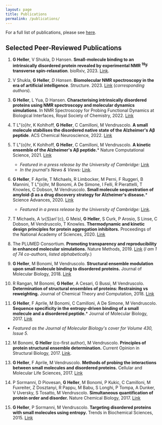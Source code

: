 ```yaml
---
layout: page
title: Publications
permalink: /publications/
---
```


For a full list of publications, please see [here](https://scholar.google.com/citations?user=xB2BOkQAAAAJ&hl=en&oi=ao).

## Selected Peer-Reviewed Publications


1. **G Heller**, V Shukla, D Hansen. **Small-molecule binding to an intrinsically disordered protein revealed by experimental NMR <sup>19</sup>F transverse spin-relaxation**. bioRxiv, 2023. [Link](https://doi.org/10.1101/2023.05.03.539297).
   
2. V Shukla, **G Heller**, *D Hansen*. **Biomolecular NMR spectroscopy in the era of artificial intelligence**. Structure. 2023. [Link](https://doi.org/10.1016/j.str.2023.09.011) (*corresponding authors*).

3. **G Heller**, L Yua, D Hansen. **Characterising intrinsically disordered proteins using NMR spectroscopy and molecular dynamics simulations**. In NMR Spectroscopy for Probing Functional Dynamics at Biological Interfaces, Royal Society of Chemistry, 2022. [Link](https://doi.org/10.1039/9781839165702-00383)

4. T L\"{o}hr, K Kohlhoff, **G Heller**, C Camilloni, M Vendruscolo. **A small molecule stabilises the disordered native state of the Alzheimer's A$\upbeta$ peptide**. ACS Chemical Neuroscience, 2022. [Link](https://doi.org/10.1021/acschemneuro.2c00116)

5. T L\"{o}hr, K Kohlhoff, **G Heller**, C Camilloni, M Vendruscolo. **A kinetic ensemble of the Alzheimer's A$\upbeta$ peptide.*** Nature Computational Science, 2021. [Link](https://doi.org/10.1038/s43588-020-00003-w)

   - *Featured in a press release by the University of Cambridge:* [Link](https://www.cam.ac.uk/research/news/following-the-hops-of-disordered-proteins-could-lead-to-future-treatments-of-alzheimers-disease)
   - *In the journal's News & Views:* [Link](https://www.nature.com/articles/s43588-020-00010-x).

6. **G Heller**, F Aprile, T Michaels, R Limbocker, M Perni, F Ruggeri, B Mannini, T L\"{o}hr, M Bonomi, A De Simone, I Felli, R Pierattelli, T Knowles, C Dobson, M Vendruscolo. **Small molecule sequestration of amyloid-$\upbeta$ as a drug discovery strategy for Alzheimer's disease.*** Science Advances, 2020. [Link](https://doi.org/10.1126/sciadv.abb5924)

   - *Featured in a press release by the University of Cambridge:* [Link](https://www.cam.ac.uk/research/news/researchers-show-how-to-target-a-shape-shifting-protein-in-alzheimers-disease).

7. T Michaels, A \v{S}ari\'{c}, G Meisl, **G Heller**, S Curk, P Arosio, S Linse, C Dobson, M Vendruscolo, T Knowles. **Thermodynamic and kinetic design principles for protein aggregation inhibitors.** Proceedings of the National Academy of Sciences, 2020. [Link](https://doi.org/10.1073/pnas.2006684117)

8. The PLUMED Consortium. **Promoting transparency and reproducibility in enhanced molecular simulations.** Nature Methods, 2019. [Link](https://doi.org/10.1038/s41592-019-0506-8) (*I am 1 of 74 co-authors, listed alphabetically.*)

9. **G Heller**, M Bonomi, M Vendruscolo. **Structural ensemble modulation upon small molecule binding to disordered proteins.** Journal of Molecular Biology, 2018. [Link](https://doi.org/10.1016/j.jmb.2018.03.015)

10. R Rangan, M Bonomi, **G Heller**, A Cesari, G Bussi, M Vendruscolo. **Determination of structural ensembles of proteins: Restraining vs reweighting.** Journal of Chemical Theory and Computation, 2018. [Link](https://doi.org/10.1021/acs.jctc.8b00738)

11. **G Heller**, F Aprile, M Bonomi, C Camilloni, A De Simone, M Vendruscolo. **Sequence specificity in the entropy-driven binding of a small molecule and a disordered peptide.*** Journal of Molecular Biology, 2017. [Link](https://doi.org/10.1016/j.jmb.2017.07.016)

   - *Featured as the Journal of Molecular Biology's cover for Volume 430, Issue 5.*

12. M Bonomi, **G Heller** (co-first author), M Vendruscolo. **Principles of protein structural ensemble determination.** Current Opinion in Structural Biology, 2017. [Link](https://doi.org/10.1016/j.sbi.2016.12.004).

13. **G Heller**, F Aprile, M Vendruscolo. **Methods of probing the interactions between small molecules and disordered proteins.** Cellular and Molecular Life Sciences, 2017. [Link](https://doi.org/10.1007/s00018-017-2563-4)

14. P Sormanni, D Piovesan, **G Heller**, M Bonomi, P Kukic, C Camilloni, M Fuxreiter, Z Dosztanyi, R Pappu, M Babu, S Longhi, P Tompa, A Dunker, V Uversky, S Tosatto, M Vendruscolo. **Simultaneous quantification of protein order and disorder.** Nature Chemical Biology, 2017. [Link](https://doi.org/10.1038/nchembio.2331)

15. **G Heller**, P Sormanni, M Vendruscolo. **Targeting disordered proteins with small molecules using entropy.** Trends in Biochemical Sciences, 2015. [Link](https://doi.org/10.1016/j.tibs.2015.07.004)


